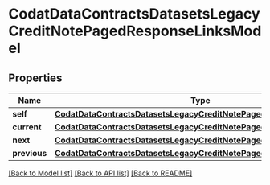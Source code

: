 # CodatDataContractsDatasetsLegacyCreditNotePagedResponseLinksModel


## Properties
Name | Type | Description | Notes
------------ | ------------- | ------------- | -------------
**self** | [**CodatDataContractsDatasetsLegacyCreditNotePagedResponseHrefModel**](CodatDataContractsDatasetsLegacyCreditNotePagedResponseHrefModel.md) |  | [optional] 
**current** | [**CodatDataContractsDatasetsLegacyCreditNotePagedResponseHrefModel**](CodatDataContractsDatasetsLegacyCreditNotePagedResponseHrefModel.md) |  | [optional] 
**next** | [**CodatDataContractsDatasetsLegacyCreditNotePagedResponseHrefModel**](CodatDataContractsDatasetsLegacyCreditNotePagedResponseHrefModel.md) |  | [optional] 
**previous** | [**CodatDataContractsDatasetsLegacyCreditNotePagedResponseHrefModel**](CodatDataContractsDatasetsLegacyCreditNotePagedResponseHrefModel.md) |  | [optional] 

[[Back to Model list]](../README.md#documentation-for-models) [[Back to API list]](../README.md#documentation-for-api-endpoints) [[Back to README]](../README.md)


